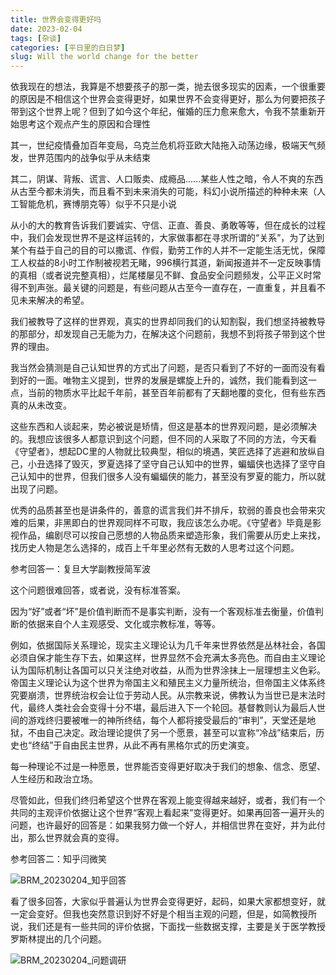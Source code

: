 ```yaml
---
title: 世界会变得更好吗
date: 2023-02-04
tags: [杂谈]
categories: [平日里的白日梦]
slug: Will the world change for the better 
---
```


依我现在的想法，我算是不想要孩子的那一类，抛去很多现实的因素，一个很重要的原因是不相信这个世界会变得更好，如果世界不会变得更好，那么为何要把孩子带到这个世界上呢？但到了如今这个年纪，催婚的压力愈来愈大，令我不禁重新开始思考这个观点产生的原因和合理性

其一，世纪疫情叠加百年变局，乌克兰危机将亚欧大陆拖入动荡边缘，极端天气频发，世界范围内的战争似乎从未结束

其二，阴谋、背叛、谎言、人口贩卖、成瘾品......某些人性之暗，令人不爽的东西从古至今都未消失，而且看不到未来消失的可能，科幻小说所描述的种种未来（人工智能危机，赛博朋克等）似乎不只是小说

从小的大的教育告诉我们要诚实、守信、正直、善良、勇敢等等，但在成长的过程中，我们会发现世界不是这样运转的，大家做事都在寻求所谓的“关系”，为了达到某个有益于自己的目的可以撒谎、作假，勤劳工作的人并不一定能生活无忧，保障工人权益的8小时工作制被视若无睹，996横行其道，新闻报道并不一定反映事情的真相（或者说完整真相），烂尾楼屡见不鲜、食品安全问题频发，公平正义时常得不到声张。最关键的问题是，有些问题从古至今一直存在，一直重复，并且看不见未来解决的希望。

我们被教导了这样的世界观，真实的世界却同我们的认知割裂，我们想坚持被教导的那部分，却发现自己无能为力，在解决这个问题前，我想不到将孩子带到这个世界的理由。

我当然会猜测是自己认知世界的方式出了问题，是否只看到了不好的一面而没有看到好的一面。唯物主义提到，世界的发展是螺旋上升的，诚然，我们能看到这一点，当前的物质水平比起千年前，甚至百年前都有了天翻地覆的变化，但有些东西真的从未改变。

这些东西和人谈起来，势必被说是矫情，但这是基本的世界观问题，是必须解决的。我想应该很多人都意识到这个问题，但不同的人采取了不同的方法，今天看《守望者》，想起DC里的人物就比较典型，相似的境遇，笑匠选择了逃避和放纵自己，小丑选择了毁灭，罗夏选择了坚守自己认知中的世界，蝙蝠侠也选择了坚守自己认知中的世界，但我们很多人没有蝙蝠侠的能力，甚至没有罗夏的能力，所以就出现了问题。

优秀的品质甚至也是讲条件的，善意的谎言我们并不排斥，软弱的善良也会带来灾难的后果，非黑即白的世界观同样不可取，我应该怎么办呢。《守望者》毕竟是影视作品，编剧尽可以按自己愿想的人物品质来塑造形象，我们需要从历史上来找，找历史人物是怎么选择的，成百上千年里必然有无数的人思考过这个问题。

参考回答一：复旦大学副教授简军波

这个问题很难回答，或者说，没有标准答案。

因为“好”或者“坏”是价值判断而不是事实判断，没有一个客观标准去衡量，价值判断的依据来自个人主观感受、文化或宗教标准，等等。

例如，依据国际关系理论，现实主义理论认为几千年来世界依然是丛林社会，各国必须自保才能生存下去，如果这样，世界显然不会充满太多亮色。而自由主义理论认为国际机制让各国可以只关注绝对收益，从而为世界涂抹上一层理想主义色彩。帝国主义理论认为这个世界为帝国主义和殖民主义力量所统治，但帝国主义体系终究要崩溃，世界统治权会让位于劳动人民。从宗教来说，佛教认为当世已是末法时代，最终人类社会会变得十分不堪，最后进入下一个轮回。基督教则认为最后人世间的游戏终归要被唯一的神所终结，每个人都将接受最后的“审判”，天堂还是地狱，不由自己决定。政治理论提供了另一个愿景，甚至可以宣称“冷战”结束后，历史也“终结”于自由民主世界，从此不再有黑格尔式的历史演变。

每一种理论不过是一种愿景，世界能否变得更好取决于我们的想象、信念、愿望、人生经历和政治立场。

尽管如此，但我们终归希望这个世界在客观上能变得越来越好，或者，我们有一个共同的主观评价依据让这个世界“客观上看起来”变得更好。如果再回答一遍开头的问题，也许最好的回答是：如果我努力做一个好人，并相信世界在变好，并为此付出，那么世界就会真的变得。

参考回答二：知乎闫微笑

![BRM_20230204_知乎回答](https://picped-1301226557.cos.ap-beijing.myqcloud.com/BRM_20230204_知乎回答.jpg)

看了很多回答，大家似乎普遍认为世界会变得更好，起码，如果大家都想变好，就一定会变好。但我也突然意识到好不好是个相当主观的问题，但是，如简教授所说，我们还是有一些共同的评价依据，下面找一些数据支撑，主要是关于医学教授罗斯林提出的几个问题。

![BRM_20230204_问题调研](https://picped-1301226557.cos.ap-beijing.myqcloud.com/BRM_20230204_问题调研.jpg)
